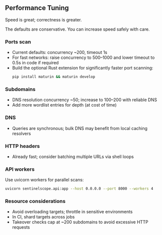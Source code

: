 ## Performance Tuning
Speed is great; correctness is greater.

The defaults are conservative. You can increase speed safely with care.

### Ports scan
- Current defaults: concurrency ~200, timeout 1s
- For fast networks: raise concurrency to 500–1000 and lower timeout to 0.5s in code if required
- Build the optional Rust extension for significantly faster port scanning:
  ```bash
  pip install maturin && maturin develop
  ```

### Subdomains
- DNS resolution concurrency ~50; increase to 100–200 with reliable DNS
- Add more wordlist entries for depth (at cost of time)

### DNS
- Queries are synchronous; bulk DNS may benefit from local caching resolvers

### HTTP headers
- Already fast; consider batching multiple URLs via shell loops

### API workers
Use uvicorn workers for parallel scans:
```bash
uvicorn sentinelscope.api:app --host 0.0.0.0 --port 8000 --workers 4
```

### Resource considerations
- Avoid overloading targets; throttle in sensitive environments
- In CI, shard targets across jobs
 - Takeover checks cap at ~200 subdomains to avoid excessive HTTP requests

